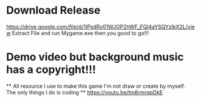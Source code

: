 # Download Release
https://drive.google.com/file/d/1IPxdRv01WJOP2hWF_FQI4aYSQYzIkX2L/view
Extract File and run Mygame.exe then you good to go!!!

# Demo video but background music has a copyright!!!
** All resource I use to make this game I'm not draw or create by myself. The only things I do is coding **
https://youtu.be/tm8rmrqpDkE
